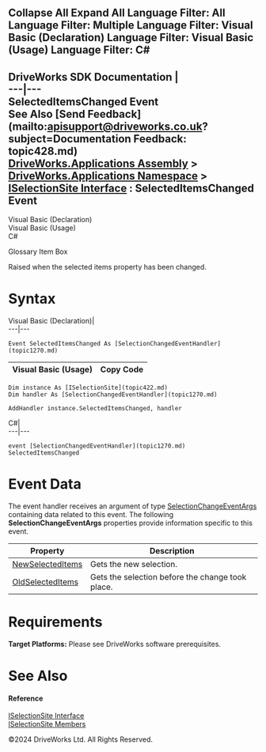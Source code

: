        

 Collapse All Expand All  Language Filter: All  Language Filter: Multiple  Language Filter: Visual Basic (Declaration) Language Filter: Visual Basic (Usage) Language Filter: C#  
---  
DriveWorks SDK Documentation  |   
---|---  
SelectedItemsChanged Event   
See Also [Send Feedback](mailto:apisupport@driveworks.co.uk?subject=Documentation Feedback: topic428.md)  
[DriveWorks.Applications Assembly](topic13.md) > [DriveWorks.Applications Namespace](topic16.md) > [ISelectionSite Interface](topic422.md) : SelectedItemsChanged Event  
---  
  
Visual Basic (Declaration)    
Visual Basic (Usage)    
C# 

Glossary Item Box

Raised when the selected items property has been changed. 

# Syntax

Visual Basic (Declaration)|   
---|---  
      
    
    Event SelectedItemsChanged As [SelectionChangedEventHandler](topic1270.md)  
  
Visual Basic (Usage)| Copy Code  
---|---  
      
    
    Dim instance As [ISelectionSite](topic422.md)
    Dim handler As [SelectionChangedEventHandler](topic1270.md)
     
    AddHandler instance.SelectedItemsChanged, handler  
  
C#|   
---|---  
      
    
    event [SelectionChangedEventHandler](topic1270.md) SelectedItemsChanged  
  
# Event Data

The event handler receives an argument of type [SelectionChangeEventArgs](topic926.md) containing data related to this event. The following **SelectionChangeEventArgs** properties provide information specific to this event.

Property| Description  
---|---  
[NewSelectedItems](topic933.md)| Gets the new selection.   
[OldSelectedItems](topic934.md)| Gets the selection before the change took place.   
  
# Requirements

**Target Platforms:** Please see DriveWorks software prerequisites.

# See Also

#### Reference

[ISelectionSite Interface](topic422.md)   
[ISelectionSite Members](topic423.md)

©2024 DriveWorks Ltd. All Rights Reserved.
